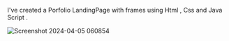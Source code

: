 I've created a Porfolio LandingPage with frames using Html , Css and Java Script .

![Screenshot 2024-04-05 060854](https://github.com/Art-Vs17/OCTANET_APRIL/assets/144515049/1fa6ddf3-20e1-41f9-8817-8051d2fb129d)
